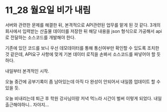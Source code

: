 # 11_28 월요일 비가 내림

서버와 관련한 문제를 해결한 뒤, 본격적으로 API관련된 업무를 맡게 된 것 같다.
3개의 회사에서 입력받는 산출물 데이터를 저장한 뒤 해당 내용을 json 형식으로 가공해서 api로 전달하는 소스코드를 개발해야 한다. 

기존에 있던 코드를 보니 우선 데모데이터를 통해 통신여부만 확인할 수 있도록 조치한 것 같은데, API요구 사항에 맞게 기본 데이터 로직을 손봐서 소스코드를 짜넣어야 할 듯 하다. 

내일부터 본격적인 시작.

오늘 중간에 공부기록이 좀 남아있는데 아직 다 완성이 안되어서 내일쯤 업데이트 할 수 있을 듯.

오늘 비내리는데 퇴근 후 학원 강사님이랑 저녁 먹느라 시간이 벌써 이렇게 되었다. 내일 출근해야하니.. 자야지...    